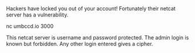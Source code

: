 Hackers have locked you out of your account! Fortunately their netcat server has a vulnerability.

nc umbccd.io 3000

This netcat server is username and password protected. The admin login is known but forbidden. Any other login entered gives a cipher.
